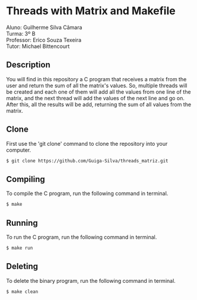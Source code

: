 # Threads with Matrix and Makefile
Aluno: Guilherme Silva Câmara  
Turma: 3º B  
Professor: Erico Souza Texeira  
Tutor: Michael Bittencourt

## Description
You will find in this repository a C program that receives a matrix from the user and return the sum of all the matrix's values. So, multiple threads will be created and each one of them will add all the values from one line of the matrix, and the next thread will add the values of the next line and go on. After this, all the results will be add, returning the sum of all values from the matrix.

## Clone
First use the 'git clone' command to clone the repository into your computer.

```bash
$ git clone https://github.com/Guiga-Silva/threads_matriz.git
```

## Compiling
To compile the C program, run the following command in terminal.

```bash
$ make
```

## Running
To run the C program, run the following command in terminal.

```bash
$ make run
```

## Deleting
To delete the binary program, run the following command in terminal.

```bash
$ make clean
```

